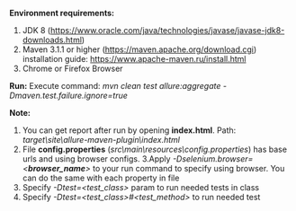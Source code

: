**Environment requirements:**
1. JDK 8  (https://www.oracle.com/java/technologies/javase/javase-jdk8-downloads.html)
2. Maven 3.1.1 or higher (https://maven.apache.org/download.cgi) installation guide: https://www.apache-maven.ru/install.html
3. Chrome or Firefox Browser

**Run:**
Execute command: _mvn clean test allure:aggregate -Dmaven.test.failure.ignore=true_

**Note:**
1. You can get report after run by opening **index.html**. Path: _target\site\allure-maven-plugin\index.html_
2. File **config.properties** (_src\main\resources\config.properties_) has base urls and using browser configs.
3.Apply _-Dselenium.browser=<**browser_name**>_ to your run command to specify using browser. You can do the same with
each property in file
4. Specify _-Dtest=<test_class>_ param to run needed tests in class
5. Specify _-Dtest=<test_class>#<test_method>_ to run needed test